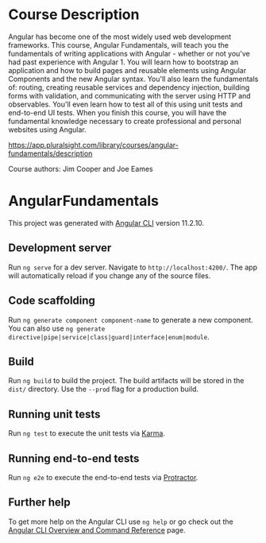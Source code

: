 # Course Description

Angular has become one of the most widely used web development frameworks. This course, Angular Fundamentals, will teach you the fundamentals of writing applications with Angular - whether or not you've had past experience with Angular 1. You will learn how to bootstrap an application and how to build pages and reusable elements using Angular Components and the new Angular syntax. You'll also learn the fundamentals of: routing, creating reusable services and dependency injection, building forms with validation, and communicating with the server using HTTP and observables. You'll even learn how to test all of this using unit tests and end-to-end UI tests. When you finish this course, you will have the fundamental knowledge necessary to create professional and personal websites using Angular.

https://app.pluralsight.com/library/courses/angular-fundamentals/description

Course authors: Jim Cooper and Joe Eames

# AngularFundamentals

This project was generated with [Angular CLI](https://github.com/angular/angular-cli) version 11.2.10.

## Development server

Run `ng serve` for a dev server. Navigate to `http://localhost:4200/`. The app will automatically reload if you change any of the source files.

## Code scaffolding

Run `ng generate component component-name` to generate a new component. You can also use `ng generate directive|pipe|service|class|guard|interface|enum|module`.

## Build

Run `ng build` to build the project. The build artifacts will be stored in the `dist/` directory. Use the `--prod` flag for a production build.

## Running unit tests

Run `ng test` to execute the unit tests via [Karma](https://karma-runner.github.io).

## Running end-to-end tests

Run `ng e2e` to execute the end-to-end tests via [Protractor](http://www.protractortest.org/).

## Further help

To get more help on the Angular CLI use `ng help` or go check out the [Angular CLI Overview and Command Reference](https://angular.io/cli) page.
